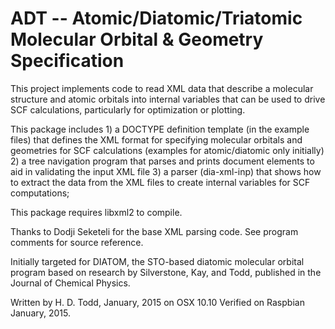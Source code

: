 # ADT -- Atomic/Diatomic/Triatomic Molecular Orbital & Geometry Specification

This project implements code to read XML data that describe
a molecular structure and atomic orbitals into internal variables
that can be used to drive SCF calculations, particularly for
optimization or plotting.

This package includes 
     1) a DOCTYPE definition template (in the example files) that defines
        the XML format for specifying molecular orbitals and geometries
	for SCF calculations (examples for atomic/diatomic only initially)
     2) a tree navigation program that parses and prints document elements
        to aid in validating the input XML file
     3) a parser (dia-xml-inp) that shows how to extract the data from
     	the XML files to create internal variables for SCF computations; 

This package requires libxml2 to compile.

Thanks to Dodji Seketeli for the base XML parsing code.  See program
comments for source reference.

Initially targeted for DIATOM, the STO-based  diatomic molecular orbital 
program based on research by Silverstone, Kay, and Todd, published in
the Journal of Chemical Physics.

Written by H. D. Todd, January, 2015 on OSX 10.10
Verified on Raspbian January, 2015.

